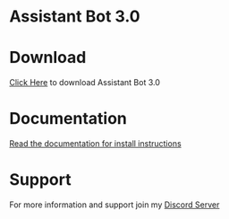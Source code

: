 # Assistant Bot 3.0

# Download
[Click Here](https://github.com/coolmlgplayer-js/assistant-bot/releases/download/1.0/Assistant.Bot.3.0.Release.1.0.zip) to download Assistant Bot 3.0
# Documentation
[Read the documentation for install instructions](https://assistant-bot.coolmlgplayer.me/install)

# Support
For more information and support join my [Discord Server](https://discord.gg/RWn6Z9aVGj)
